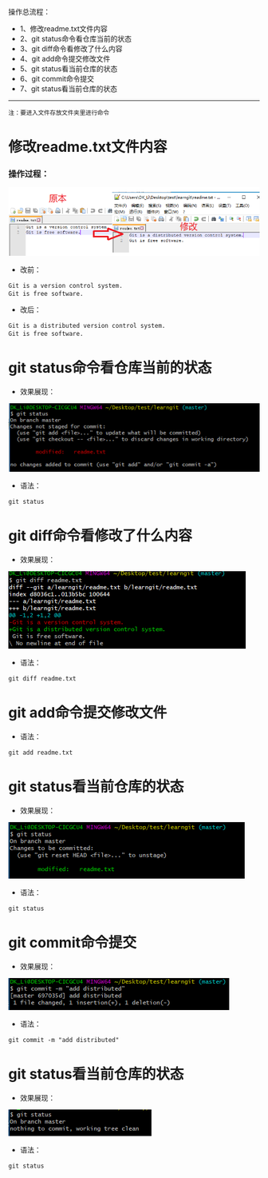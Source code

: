 操作总流程：
- 1、修改readme.txt文件内容
- 2、git status命令看仓库当前的状态
- 3、git diff命令看修改了什么内容
- 4、git add命令提交修改文件
- 5、git status看当前仓库的状态
- 6、git commit命令提交
- 7、git status看当前仓库的状态

----------

`注：要进入文件存放文件夹里进行命令`

# 修改readme.txt文件内容
### 操作过程：

![](image/4-1.png)

- 改前：
```
Git is a version control system.
Git is free software.
```

- 改后：
```
Git is a distributed version control system.
Git is free software.
```
# git status命令看仓库当前的状态

- 效果展现：

![](image/4-2.png)

- 语法：
```
git status
```

# git diff命令看修改了什么内容
- 效果展现：

![](image/4-3.png)

- 语法：
```
git diff readme.txt
```

# git add命令提交修改文件

- 语法：
```
git add readme.txt
```

# git status看当前仓库的状态
- 效果展现：

![](image/4-4.png)

- 语法：
```
git status
```

# git commit命令提交
- 效果展现：

![](image/4-5.png)

- 语法：
```
git commit -m "add distributed"
```

# git status看当前仓库的状态
- 效果展现：

![](image/4-6.png)

- 语法：
```
git status
```